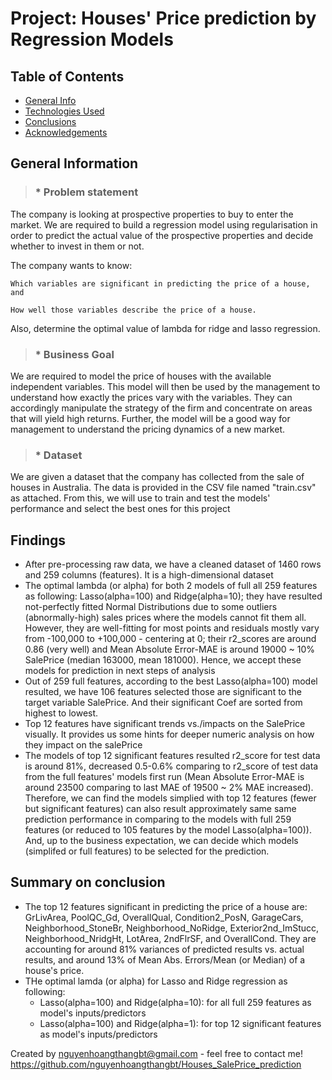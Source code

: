 # Project: Houses' Price prediction by Regression Models

## Table of Contents
* [General Info](#general-information)
* [Technologies Used](#technologies-used)
* [Conclusions](#conclusions)
* [Acknowledgements](#acknowledgements)

<!-- You can include any other section that is pertinent to your problem -->

## General Information
> ### * Problem statement
The company is looking at prospective properties to buy to enter the market.
 We are required to build a regression model using regularisation in order to 
 predict the actual value of the prospective properties and decide whether to invest in them or not.

The company wants to know:

    Which variables are significant in predicting the price of a house, and

    How well those variables describe the price of a house.

Also, determine the optimal value of lambda for ridge and lasso regression.
 
> ### * Business Goal 

We are required to model the price of houses with the available independent variables. 
This model will then be used by the management to understand how exactly the prices vary with the variables. 
They can accordingly manipulate the strategy of the firm and concentrate on areas that will yield high returns. 
Further, the model will be a good way for management to understand the pricing dynamics of a new market.

> ### * Dataset
We are given a dataset that the company has collected from the sale of houses in Australia. The data is provided in the CSV file named "train.csv" as attached. From this, we will use to train and test the models' performance and select the best ones for this project

## Findings
- After pre-processing raw data, we have a cleaned dataset of 1460 rows and 259 columns (features). It is a high-dimensional dataset
- The optimal lambda (or alpha) for both 2 models of full all 259 features as following: Lasso(alpha=100) and Ridge(alpha=10); they have resulted not-perfectly fitted Normal Distributions due to some outliers (abnormally-high) sales prices where the models cannot fit them all. However, they are well-fitting for most points and residuals mostly vary from -100,000 to +100,000 - centering at 0; their r2_scores are around 0.86 (very well) and Mean Absolute Error-MAE is around 19000 ~ 10% SalePrice (median 163000, mean 181000). Hence, we accept these models for prediction in next steps of analysis
- Out of 259 full features, according to the best Lasso(alpha=100) model resulted, we have 106 features selected those are significant to the target variable SalePrice. And their significant Coef are sorted from highest to lowest.
-  Top 12 features have significant trends vs./impacts on the SalePrice visually. It provides us some hints for deeper numeric analysis on how they impact on the salePrice
- The models of top 12 significant features resulted r2_score for test data is around 81%, decreased 0.5-0.6% comparing to r2_score of test data from the full features' models first run (Mean Absolute Error-MAE is around 23500 comparing to last MAE of 19500 ~ 2% MAE increased). Therefore, we can find the models simplied with top 12 features (fewer but significant features) can also result approximately same same prediction performance in comparing to the models with full 259 features (or reduced to 105 features by the model Lasso(alpha=100)). And, up to the business expectation, we can decide which models (simplifed or full features) to be selected for the prediction.

## Summary on conclusion
- The top 12 features significant in predicting the price of a house are: GrLivArea, PoolQC_Gd, OverallQual, Condition2_PosN, GarageCars, Neighborhood_StoneBr, Neighborhood_NoRidge, Exterior2nd_ImStucc, Neighborhood_NridgHt, LotArea, 2ndFlrSF, and	OverallCond. They are accounting for around 81% variances of predicted results vs. actual results, and around 13% of Mean Abs. Errors/Mean (or Median) of a house's price.
- THe optimal lamda (or alpha) for Lasso and Ridge regression as following:
    + Lasso(alpha=100) and Ridge(alpha=10): for all full 259 features as model's inputs/predictors
    + Lasso(alpha=100) and Ridge(alpha=1): for top 12 significant features as model's inputs/predictors

Created by nguyenhoangthangbt@gmail.com - feel free to contact me!
https://github.com/nguyenhoangthangbt/Houses_SalePrice_prediction
